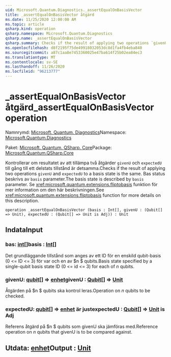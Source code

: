 ```yaml
---
uid: Microsoft.Quantum.Diagnostics._assertEqualOnBasisVector
title: _assertEqualOnBasisVector åtgärd
ms.date: 11/25/2020 12:00:00 AM
ms.topic: article
qsharp.kind: operation
qsharp.namespace: Microsoft.Quantum.Diagnostics
qsharp.name: _assertEqualOnBasisVector
qsharp.summary: Checks if the result of applying two operations `givenU` and `expectedU` to a basis state is the same. The basis state is described by `basis` parameter. See <xref:microsoft.quantum.extensions.fliptobasis> function for more details on this description.
ms.openlocfilehash: d8f2195f75de49918032053dc8d1fa4fb4eba840
ms.sourcegitcommit: a87c1aa8e7453360025e47ba614f25b02ea84ec3
ms.translationtype: MT
ms.contentlocale: sv-SE
ms.lasthandoff: 11/26/2020
ms.locfileid: "96213777"
---
```

# <a name="_assertequalonbasisvector-operation"></a><span data-ttu-id="64c02-102">_assertEqualOnBasisVector åtgärd</span><span class="sxs-lookup"><span data-stu-id="64c02-102">_assertEqualOnBasisVector operation</span></span>

<span data-ttu-id="64c02-103">Namnrymd: [Microsoft. Quantum. Diagnostics](xref:Microsoft.Quantum.Diagnostics)</span><span class="sxs-lookup"><span data-stu-id="64c02-103">Namespace: [Microsoft.Quantum.Diagnostics](xref:Microsoft.Quantum.Diagnostics)</span></span>

<span data-ttu-id="64c02-104">Paket: [Microsoft. Quantum. QSharp. Core](https://nuget.org/packages/Microsoft.Quantum.QSharp.Core)</span><span class="sxs-lookup"><span data-stu-id="64c02-104">Package: [Microsoft.Quantum.QSharp.Core](https://nuget.org/packages/Microsoft.Quantum.QSharp.Core)</span></span>


<span data-ttu-id="64c02-105">Kontrollerar om resultatet av att tillämpa två åtgärder `givenU` och `expectedU` till gång till ett delstats tillstånd är detsamma.</span><span class="sxs-lookup"><span data-stu-id="64c02-105">Checks if the result of applying two operations `givenU` and `expectedU` to a basis state is the same.</span></span> <span data-ttu-id="64c02-106">Bas status beskrivs av `basis` parameter.</span><span class="sxs-lookup"><span data-stu-id="64c02-106">The basis state is described by `basis` parameter.</span></span>
<span data-ttu-id="64c02-107">Se <xref:microsoft.quantum.extensions.fliptobasis> funktion för mer information om den här beskrivningen.</span><span class="sxs-lookup"><span data-stu-id="64c02-107">See <xref:microsoft.quantum.extensions.fliptobasis> function for more details on this description.</span></span>

```qsharp
operation _assertEqualOnBasisVector (basis : Int[], givenU : (Qubit[] => Unit), expectedU : (Qubit[] => Unit is Adj)) : Unit
```


## <a name="input"></a><span data-ttu-id="64c02-108">Indata</span><span class="sxs-lookup"><span data-stu-id="64c02-108">Input</span></span>

### <a name="basis--int"></a><span data-ttu-id="64c02-109">bas: [int](xref:microsoft.quantum.lang-ref.int)[]</span><span class="sxs-lookup"><span data-stu-id="64c02-109">basis : [Int](xref:microsoft.quantum.lang-ref.int)[]</span></span>

<span data-ttu-id="64c02-110">Det grundläggande tillstånd som anges av ett ID för en enskild qubit-basis (0 <= ID <= 3) för var och en av $n $ qubits.</span><span class="sxs-lookup"><span data-stu-id="64c02-110">Basis state specified by a single-qubit basis state ID (0 <= id <= 3) for each of $n$ qubits.</span></span>


### <a name="givenu--qubit--unit"></a><span data-ttu-id="64c02-111">givenU: [qubit](xref:microsoft.quantum.lang-ref.qubit)[] => [enhet](xref:microsoft.quantum.lang-ref.unit)</span><span class="sxs-lookup"><span data-stu-id="64c02-111">givenU : [Qubit](xref:microsoft.quantum.lang-ref.qubit)[] => [Unit](xref:microsoft.quantum.lang-ref.unit)</span></span> 

<span data-ttu-id="64c02-112">Åtgärden på $n $ qubits ska kontrol leras.</span><span class="sxs-lookup"><span data-stu-id="64c02-112">Operation on $n$ qubits to be checked.</span></span>


### <a name="expectedu--qubit--unit--is-adj"></a><span data-ttu-id="64c02-113">expectedU: [qubit](xref:microsoft.quantum.lang-ref.qubit)[] => [enhet](xref:microsoft.quantum.lang-ref.unit)  är just</span><span class="sxs-lookup"><span data-stu-id="64c02-113">expectedU : [Qubit](xref:microsoft.quantum.lang-ref.qubit)[] => [Unit](xref:microsoft.quantum.lang-ref.unit)  is Adj</span></span>

<span data-ttu-id="64c02-114">Referens åtgärd på $n $ qubits som givenU ska jämföras med.</span><span class="sxs-lookup"><span data-stu-id="64c02-114">Reference operation on $n$ qubits that givenU is to be compared against.</span></span>



## <a name="output--unit"></a><span data-ttu-id="64c02-115">Utdata: [enhet](xref:microsoft.quantum.lang-ref.unit)</span><span class="sxs-lookup"><span data-stu-id="64c02-115">Output : [Unit](xref:microsoft.quantum.lang-ref.unit)</span></span>

